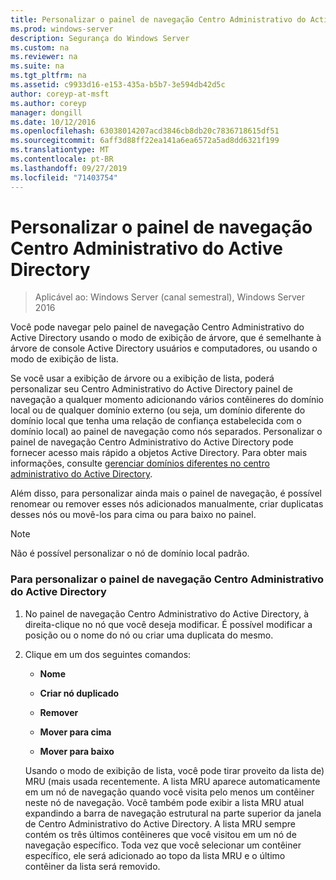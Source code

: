 ```yaml
---
title: Personalizar o painel de navegação Centro Administrativo do Active Directory
ms.prod: windows-server
description: Segurança do Windows Server
ms.custom: na
ms.reviewer: na
ms.suite: na
ms.tgt_pltfrm: na
ms.assetid: c9933d16-e153-435a-b5b7-3e594db42d5c
author: coreyp-at-msft
ms.author: coreyp
manager: dongill
ms.date: 10/12/2016
ms.openlocfilehash: 63038014207acd3846cb8db20c7836718615df51
ms.sourcegitcommit: 6aff3d88ff22ea141a6ea6572a5ad8dd6321f199
ms.translationtype: MT
ms.contentlocale: pt-BR
ms.lasthandoff: 09/27/2019
ms.locfileid: "71403754"
---
```

# <a name="customize-the-active-directory-administrative-center-navigation-pane"></a>Personalizar o painel de navegação Centro Administrativo do Active Directory

>Aplicável ao: Windows Server (canal semestral), Windows Server 2016

  Você pode navegar pelo painel de navegação Centro Administrativo do Active Directory usando o modo de exibição de árvore, que é semelhante à árvore de console Active Directory usuários e computadores, ou usando o modo de exibição de lista.

 Se você usar a exibição de árvore ou a exibição de lista, poderá personalizar seu Centro Administrativo do Active Directory painel de navegação a qualquer momento adicionando vários contêineres do domínio local ou de qualquer domínio externo \(ou seja, um domínio diferente do domínio local que tenha uma relação de confiança estabelecida com o domínio local\) ao painel de navegação como nós separados. Personalizar o painel de navegação Centro Administrativo do Active Directory pode fornecer acesso mais rápido a objetos Active Directory. Para obter mais informações, consulte [gerenciar domínios diferentes no centro administrativo do Active Directory](manage-different-domains-in-active-directory-administrative-center.md).

 Além disso, para personalizar ainda mais o painel de navegação, é possível renomear ou remover esses nós adicionados manualmente, criar duplicatas desses nós ou movê-los para cima ou para baixo no painel.

> [!NOTE]
>  Não é possível personalizar o nó de domínio local padrão.

### <a name="to-customize-the-active-directory-administrative-center-navigation-pane"></a>Para personalizar o painel de navegação Centro Administrativo do Active Directory

1. No painel de navegação Centro Administrativo do Active Directory, à direita\-clique no nó que você deseja modificar. É possível modificar a posição ou o nome do nó ou criar uma duplicata do mesmo.

2. Clique em um dos seguintes comandos:

   -   **Nome**

   -   **Criar nó duplicado**

   -   **Remover**

   -   **Mover para cima**

   -   **Mover para baixo**

   Usando o modo de exibição de lista, você pode tirar proveito da lista de\) MRU \(mais usada recentemente. A lista MRU aparece automaticamente em um nó de navegação quando você visita pelo menos um contêiner neste nó de navegação. Você também pode exibir a lista MRU atual expandindo a barra de navegação estrutural na parte superior da janela de Centro Administrativo do Active Directory. A lista MRU sempre contém os três últimos contêineres que você visitou em um nó de navegação específico. Toda vez que você selecionar um contêiner específico, ele será adicionado ao topo da lista MRU e o último contêiner da lista será removido.

  

